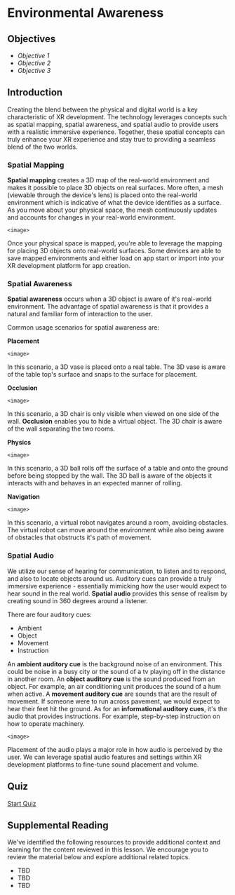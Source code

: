 # Environmental Awareness

## Objectives

- *Objective 1*
- *Objective 2*
- *Objective 3*

## Introduction

Creating the blend between the physical and digital world is a key characteristic of XR development. The technology leverages concepts such as spatial mapping, spatial awareness, and spatial audio to provide users with a realistic immersive experience. Together, these spatial concepts can truly enhance your XR experience and stay true to providing a seamless blend of the two worlds.

### Spatial Mapping

**Spatial mapping** creates a 3D map of the real-world environment and makes it possible to place 3D objects on real surfaces. More often, a mesh (viewable through the device's lens) is placed onto the real-world environment which is indicative of what the device identifies as a surface. As you move about your physical space, the mesh continuously updates and accounts for changes in your real-world environment.

`<image>`

Once your physical space is mapped, you're able to leverage the mapping for placing 3D objects onto real-world surfaces. Some devices are able to save mapped environments and either load on app start or import into your XR development platform for app creation.
 
### Spatial Awareness

**Spatial awareness** occurs when a 3D object is aware of it's real-world environment. The advantage of spatial awareness is that it provides a natural and familiar form of interaction to the user.

Common usage scenarios for spatial awareness are:

**Placement**

`<image>`

In this scenario, a 3D vase is placed onto a real table. The 3D vase is aware of the table top's surface and snaps to the surface for placement.

**Occlusion**

`<image>`

In this scenario, a 3D chair is only visible when viewed on one side of the wall. **Occlusion** enables you to hide a virtual object. The 3D chair is aware of the wall separating the two rooms.

**Physics**

`<image>`

In this scenario, a 3D ball rolls off the surface of a table and onto the ground before being stopped by the wall. The 3D ball is aware of the objects it interacts with and behaves in an expected manner of rolling.

**Navigation**

`<image>`

In this scenario, a virtual robot navigates around a room, avoiding obstacles. The virtual robot can move around the environment while also being aware of obstacles that obstructs it's path of movement.

### Spatial Audio

We utilize our sense of hearing for communication, to listen and to respond, and also to locate objects around us. Auditory cues can provide a truly immersive experience - essentially mimicking how the user would expect to hear sound in the real world. **Spatial audio** provides this sense of realism by creating sound in 360 degrees around a listener.

There are four auditory cues:

- Ambient
- Object
- Movement
- Instruction

An **ambient auditory cue** is the background noise of an environment. This could be noise in a busy city or the sound of a tv playing off in the distance in another room. An **object auditory cue** is the sound produced from an object. For example, an air conditioning unit produces the sound of a hum when active. A **movement auditory cue** are sounds that are the result of movement. If someone were to run across pavement, we would expect to hear their feet hit the ground. As for an **informational auditory cues**, it's the audio that provides instructions. For example, step-by-step instruction on how to operate machinery.

`<image>`

Placement of the audio plays a major role in how audio is perceived by the user. We can leverage spatial audio features and settings within XR development platforms to fine-tune sound placement and volume.

## Quiz

[Start Quiz](LINK)

## Supplemental Reading

We've identified the following resources to provide additional context and learning for the content reviewed in this lesson. We encourage you to review the material below and explore additional related topics.

- TBD
- TBD
- TBD